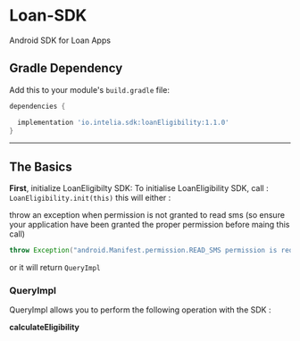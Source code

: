 # Loan-SDK
Android SDK for Loan Apps

## Gradle Dependency

Add this to your module's `build.gradle` file:

```gradle
dependencies {

  implementation 'io.intelia.sdk:loanEligibility:1.1.0'
}
```

---

## The Basics

**First**, initialize LoanEligibilty SDK:
To initialise LoanEligibility SDK, call : `LoanEligibility.init(this)`
this will either : 

throw an exception when permission is not granted to read sms (so ensure your application have been granted the proper permission before maing this call)

```java
throw Exception("android.Manifest.permission.READ_SMS permission is required")
```

or it will return `QueryImpl`

### QueryImpl

QueryImpl allows you to perform the following operation with the SDK :

**calculateEligibility**
